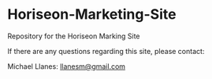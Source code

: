 # Horiseon-Marketing-Site


Repository for the Horiseon Marking Site

If there are any questions regarding this site, please contact:

Michael Llanes: llanesm@gmail.com


